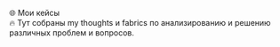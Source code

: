 🌐 Мои кейсы  
🔥 Тут собраны my thoughts и fabrics по анализированию и решению различных проблем и вопросов.
